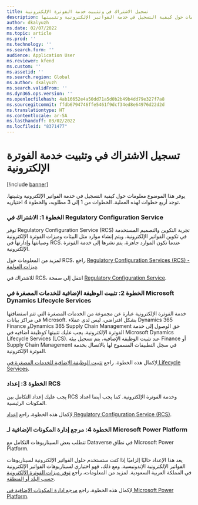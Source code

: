 ```yaml
---
title: تسجيل الاشتراك في وتثبيت خدمة الفوترة الإلكترونية
description: يوفر هذا الموضوع معلومات حول كيفية التسجيل في خدمة الفواتير الإلكترونية وتثبيتها.
author: dkalyuzh
ms.date: 02/07/2022
ms.topic: article
ms.prod: ''
ms.technology: ''
ms.search.form: ''
audience: Application User
ms.reviewer: kfend
ms.custom: ''
ms.assetid: ''
ms.search.region: Global
ms.author: dkalyuzh
ms.search.validFrom: ''
ms.dyn365.ops.version: ''
ms.openlocfilehash: 4ab16652e4a50dd71a5d0b2b49b4dd79e327f7a8
ms.sourcegitcommit: ffdb6794746ffe5461f9dcf34ed8e64976d22d2d
ms.translationtype: HT
ms.contentlocale: ar-SA
ms.lasthandoff: 03/02/2022
ms.locfileid: "8371477"
---
```

# <a name="sign-up-for-and-install-the-electronic-invoicing-service"></a>تسجيل الاشتراك في وتثبيت خدمة الفوترة الإلكترونية

[!include [banner](../includes/banner.md)]

يوفر هذا الموضوع معلومات حول كيفية التسجيل في خدمة الفواتير الإلكترونية وتثبيتها. توجد أربع خطوات لهذه العملية. الخطوات من 1 إلى 3 مطلوبه، والخطوة 4 اختياريه.

### <a name="step-1-sign-up-for-regulatory-configuration-service"></a>الخطوة 1: الاشتراك في Regulatory Configuration Service

توفر Regulatory Configuration Service (RCS) تجربة التكوين والتصميم المستخدمة في تكوين الفواتير الإلكترونية. ويتم إنشاء موارد مثل البيئات وميزات الفوترة الإلكترونية وصيانتها وإدارتها في RCS. عندما تكون الموارد جاهزة، يتم نشرها إلى خدمة الفوترة الإلكترونية.

لمزيد من المعلومات حول RCS، راجع [Regulatory Configuration Services (RCS) - ميزات العولمة](rcs-globalization-feature.md).

للاشتراك في RCS، انتقل إلى صفحة [Regulatory Configuration Service](https://marketing.configure.global.dynamics.com/).

### <a name="step-2-install-the-add-in-for-microservices-in-microsoft-dynamics-lifecycle-services"></a>الخطوة 2: تثبيت الوظيفة الإضافية للخدمات المصغرة في Microsoft Dynamics ‏Lifecycle Services

خدمة الفوترة الإلكترونية عبارة عن مجموعة من الخدمات المصغرة التي تتم استضافتها في مراكز بيانات Microsoft. بشكل افتراضي، ليس لدى عملاء Dynamics 365 Finance وDynamics 365 Supply Chain Management حق الوصول إلى خدمة الفوترة الإلكترونية. يجب عليك تثبيتها كوظيفة اضافيه في Microsoft Dynamics Lifecycle Services (LCS). عند تثبيت الوظيفة الإضافية، يتم تسجيل بيئة Finance أو Supply Chain Management في سجل التطبيقات المسموح لها بالاتصال بخدمة الفوترة الإلكترونية.

لإكمال هذه الخطوة، راجع [تثبيت الوظيفة الإضافية للخدمات المصغرة في Lifecycle Services](e-invoicing-install-add-in-microservices-lcs.md).

### <a name="step-3-set-up-rcs"></a>الخطوة 3: إعداد RCS

يجب عليك إعداد التكامل بين RCS وخدمة الفوترة الإلكترونية. كما يجب أيضا اعداد المكونات الرئيسية.

لإكمال هذه الخطوة، راجع [إعداد Regulatory Configuration Service (RCS)](e-invoicing-set-up-rcs.md).

### <a name="step-4-microsoft-power-platform-plug-in-admin-reference"></a>الخطوة 4: مرجع إدارة المكونات الإضافية لـ Microsoft Power Platform

تتطلب بعض السيناريوهات التكامل مع Dataverse في نطاق Microsoft Power Platform.

يعد هذا الإعداد حاليًا إلزاميًا إذا كنت ستستخدم حلول الفواتير الإلكترونية لسيناريوهات الفواتير الإلكترونية الإندونيسية. ومع ذلك، فهو اختياري لسيناريوهات الفواتير الإلكترونية في المملكة العربية السعودية. لمزيد من المعلومات، راجع [توفر ميزات الفوترة الإلكترونية حسب البلد أو المنطقة](e-invoicing-country-specific-availability.md).

لإكمال هذه الخطوة، راجع [مرجع إدارة المكونات الإضافية في Microsoft Power Platform](e-invoicing-power-platform-plug-in.md).
